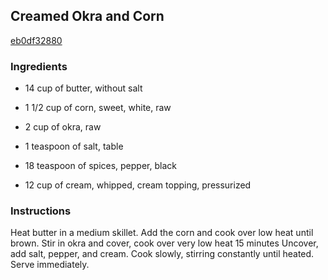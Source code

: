 ## Creamed Okra and Corn

[eb0df32880](http://www.food.com/recipe/creamed-okra-and-corn-141800)

### Ingredients

 - 14 cup of butter, without salt

 - 1 1/2 cup of corn, sweet, white, raw

 - 2 cup of okra, raw

 - 1 teaspoon of salt, table

 - 18 teaspoon of spices, pepper, black

 - 12 cup of cream, whipped, cream topping, pressurized

### Instructions

Heat butter in a medium skillet. Add the corn and cook over low heat until brown. Stir in okra and cover, cook over very low heat 15 minutes Uncover, add salt, pepper, and cream. Cook slowly, stirring constantly until heated. Serve immediately.